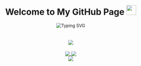 <h1 align="center">
  Welcome to My GitHub Page
  <img src="https://media.giphy.com/media/hvRJCLFzcasrR4ia7z/giphy.gif" width="32">
</h1>


<p align="center" href="https://git.io/typing-svg"><img src="https://readme-typing-svg.herokuapp.com?font=Helvetica&size=36&duration=3000&pause=1000&color=6836F5&center=true&vCenter=true&width=900&height=72&lines=Hello%2C+I'm+Ahmet+Simsek;Webflow+%26+Newborn+Front-end+Developer" alt="Typing SVG" /></p>


<h1 align="center">
<img src="https://media.giphy.com/media/6heBQSjt2IoA8/giphy.gif">
</h1>


<div align="center">
  <div align="center">
<a href="https://github.com/ametsmsek/github-profile-views-counter">
    <img align="center" src="https://komarev.com/ghpvc/?username=ametsmsek&color=f75c7e">
</a>
<a href="https://github.com/ametsmsek?tab=followers">
    <img align="center"  src="https://img.shields.io/github/followers/ametsmsek?style=flat-square&color=f75c7e">
</a>
  </div>
<!--<hr />
<div>
<img align="center" src="https://github-readme-stats.vercel.app/api?username=ametsmsek&show_icons=true&theme=radical" />
</div>-->

<div align="center"
  <p href="https://github.com/anuraghazra/github-readme-stats">
    <img src="https://github-readme-stats.vercel.app/api/top-langs/?username=ametsmsek&layout=compact&theme=radical" />
  </p>
</div>


